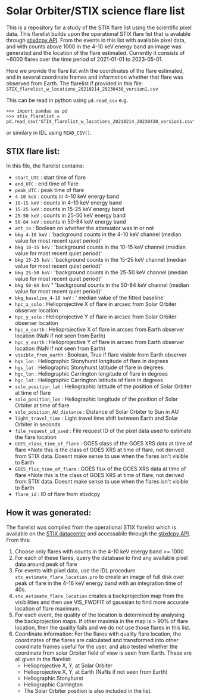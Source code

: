 # Solar Orbiter/STIX science flare list 

This is a repository for a study of the STIX flare list using the scientific pixel data.
This flarelist builds upon the operational STIX flare list that is avalable through [stixdcpy API](https://github.com/i4Ds/stixdcpy).
From the events in this list with available pixel data, and with counts above 1000 in the 4-10 keV energy band an image was generated and the location of the flare estimated. 
Currently it consists of ~6000 flares over the time period of 2021-01-01 to 2023-05-01.

Here we provide the flare list with the coordinates of the flare estimated, and in several coordinate frames and information whether that flare was observed from Earth.
The flarelist if provided in this file: `STIX_flarelist_w_locations_20210214_20230430_version1.csv`

This can be read in python using `pd.read_csv`
e.g. 

```
>>> import pandas as pd
>>> stix_flarelist = pd.read_csv("STIX_flarelist_w_locations_20210214_20230430_version1.csv")`
```
or similary in IDL using `READ_CSV()`.

## STIX flare list:

In this file, the flarelist contains:

* `start_UTC` : start time of flare
* `end_UTC` : end time of flare
* `peak_UTC` : peak time of flare
* `4-10 keV` : counts in 4-10 keV energy band
* `10-15 keV` : counts in 4-10 keV energy band
* `15-25 keV` : counts in 15-25 keV energy band
* `25-50 keV` : counts in 25-50 keV energy band
* `50-84 keV` : counts in 50-84 keV energy band
* `att_in` : Boolean on whether the attenuator was in or not 
* `bkg 4-10 keV` : 'background counts in the 4-10 keV channel (median value for most recent quiet period)' 
* `bkg 10-15 keV` : 'background counts in the 10-15 keV channel (median value for most recent quiet period)' 
* `bkg 15-25 keV` : 'background counts in the 15-25 keV channel (median value for most recent quiet period)' 
* `bkg 25-50 keV` : 'background counts in the 25-50 keV channel (median value for most recent quiet period)' 
* `bkg 50-84 keV` " 'background counts in the 50-84 keV channel (median value for most recent quiet period)' 
* `bkg_baseline_4-10 keV` : ' median value of the fitted baseline'
* `hpc_x_solo` : Helioprojective X of flare in arcsec from Solar Orbiter observer location 
* `hpc_y_solo` : Helioprojective Y of flare in arcsec from Solar Orbiter observer location 
* `hpc_x_earth` : Helioprojective X of flare in arcsec from Earth observer location (NaN if not seen from Earth)
* `hpc_y_earth` : Helioprojective Y of flare in arcsec from Earth observer location (NaN if not seen from Earth)
* `visible_from_earth` : Boolean, True if flare visible from Earth observer
* `hgs_lon` : Heliographic Stonyhurst longitude of flare in degrees 
* `hgs_lat` : Heliographic Stonyhurst latitude of flare in degrees 
* `hgc_lon` : Heliographic Carrington longitude of flare in degrees 
* `hgc_lat` : Heliographic Carrington latitude of flare in degrees 
* `solo_position_lat` : Heliographic latitude of the position of Solar Orbiter at time of flare
* `solo_position_lon` : Heliographic longitude of the position of Solar Orbiter at time of flare
* `solo_position_AU_distance` : Distance of Solar Orbiter to Sun in AU
* `light_travel_time` : Light travel time shift between Earth and Solar Orbiter in seconds
* `file_request_id_used` : File request ID of the pixel data used to estimate the flare location
* `GOES_class_time_of_flare` : GOES class of the GOES XRS data at time of flare  *Note this is the class of GOES XRS at time of flare, not derived from STIX data. Doesnt make sense to use when the flares isn't visible to Earth
* `GOES_flux_time_of_flare` : GOES flux of the GOES XRS data at time of flare *Note this is the class of GOES XRS at time of flare, not derived from STIX data. Doesnt make sense to use when the flares isn't visible to Earth
* `flare_id` : ID of flare from stixdcpy 


How it was generated:
--------------------
The flarelist was compiled from the operational STIX flarelist which is available on the [STIX datacenter](https://datacenter.stix.i4ds.net/) and accessabile through the [stixdcpy API](https://github.com/i4Ds/stixdcpy).
From this:

1. Choose only flares with counts in the 4-10 keV energy band >= 1000
2. For each of these flares, query the database to find any available pixel data around peak of flare
3. For events with pixel data, use the IDL procedure `stx_estimate_flare_location.pro` to create an image of full disk over peak of flare in the 4-16 keV energy band with an integration time of 40s.
4. `stx_estimate_flare_location` creates a backprojection map from the visibilities and then use VIS_FWDFIT of gaussian to find more accurate location of flare maximum.
5.  For each event, the quality of the location is determined by analysing the backprojection maps. If other maximia in the map is > 90% of flare location, then the quality fails and we do not use those flares in this list.
6. Coordinate information:  For the flares with quality flare location, the coordinates of the flares are calculated and transformed into other coordinate frames useful for the user, and also tested whether the coordinate from solar Orbiter field of view is seen from Earth. These are all given in the flarelist:
    * Helioprojective X, Y, at Solar Orbiter
    * Helioprojective X, Y, at Earth (NaNs if not seen from Earth)
    * Heliographic Stonyhurst
    * Heliographic Carrington
    * The Solar Orbiter position is also included in the list.


